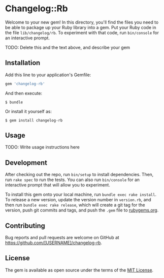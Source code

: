 # Changelog::Rb

Welcome to your new gem! In this directory, you'll find the files you need to be able to package up your Ruby library into a gem. Put your Ruby code in the file `lib/changelog/rb`. To experiment with that code, run `bin/console` for an interactive prompt.

TODO: Delete this and the text above, and describe your gem

## Installation

Add this line to your application's Gemfile:

```ruby
gem 'changelog-rb'
```

And then execute:

    $ bundle

Or install it yourself as:

    $ gem install changelog-rb

## Usage

TODO: Write usage instructions here

## Development

After checking out the repo, run `bin/setup` to install dependencies. Then, run `rake spec` to run the tests. You can also run `bin/console` for an interactive prompt that will allow you to experiment.

To install this gem onto your local machine, run `bundle exec rake install`. To release a new version, update the version number in `version.rb`, and then run `bundle exec rake release`, which will create a git tag for the version, push git commits and tags, and push the `.gem` file to [rubygems.org](https://rubygems.org).

## Contributing

Bug reports and pull requests are welcome on GitHub at https://github.com/[USERNAME]/changelog-rb.

## License

The gem is available as open source under the terms of the [MIT License](https://opensource.org/licenses/MIT).
